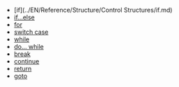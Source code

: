 * [if](../EN/Reference/Structure/Control Structures/if.md)  
* [if...else]()  
* [for]()  
* [switch case]()  
* [while]()  
* [do... while]()  
* [break]()  
* [continue]()  
* [return]()  
* [goto]()  